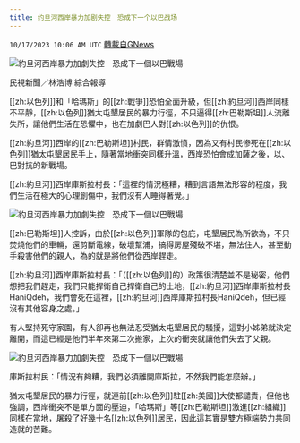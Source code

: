 ```yaml
---
title: 约旦河西岸暴力加剧失控　恐成下一个以巴战场
---
```

`10/17/2023 10:06 AM UTC` [轉載自GNews](https://gnews.org/articles/1846859)

![約旦河西岸暴力加劇失控　恐成下一個以巴戰場](https://cdn.ftvnews.com.tw/manasystem/FileData/News/0ba5ef5d-098e-4381-91bf-a17348af6145.jpg "約旦河西岸暴力加劇失控　恐成下一個以巴戰場")

民視新聞／林浩博 綜合報導

[[zh:以色列]]和「哈瑪斯」的[[zh:戰爭]]恐怕全面升級，但[[zh:約旦河]]西岸同樣不平靜，[[zh:以色列]]猶太屯墾居民的暴力行徑，不只逼得[[zh:巴勒斯坦]]人流離失所，讓他們生活在恐懼中，也在加劇巴人對[[zh:以色列]]的仇恨。

[[zh:約旦河]]西岸的[[zh:巴勒斯坦]]村民，群情激憤，因為又有村民慘死在[[zh:以色列]]猶太屯墾居民手上，隨著當地衝突同樣升溫，西岸恐怕會成加薩之後，以、巴對抗的新戰場。

[[zh:約旦河]]西岸庫斯拉村長：「這裡的情況極糟，糟到言語無法形容的程度，我們生活在極大的心理創傷中，我們沒有人睡得著覺。」

![約旦河西岸暴力加劇失控　恐成下一個以巴戰場](https://cdn.ftvnews.com.tw/summernotefiles/News/3d51fef9-c2bf-4628-9341-e5a911c8bbac.jpg "約旦河西岸暴力加劇失控　恐成下一個以巴戰場")

[[zh:巴勒斯坦]]人控訴，由於[[zh:以色列]]軍隊的包庇，屯墾居民為所欲為，不只焚燒他們的車輛，還剪斷電線，破壞幫浦，搞得房屋殘破不堪，無法住人，甚至動手殺害他們的親人，為的就是將他們從西岸趕走。

[[zh:約旦河]]西岸庫斯拉村長：「（[[zh:以色列]]的）政策很清楚並不是秘密，他們想把我們趕走，我們只能捍衛自己捍衛自己的土地，[[zh:約旦河]]西岸庫斯拉村長HaniQdeh，我們會死在這裡，[[zh:約旦河]]西岸庫斯拉村長HaniQdeh，但已經沒有其他容身之處。」

有人堅持死守家園，有人卻再也無法忍受猶太屯墾居民的騷擾，這對小姊弟就決定離開，而這已經是他們半年來第二次搬家，上次的衝突就讓他們失去了父親。

![約旦河西岸暴力加劇失控　恐成下一個以巴戰場](https://cdn.ftvnews.com.tw/summernotefiles/News/eb684d75-2114-4bb9-880e-52566d93b509.jpg "約旦河西岸暴力加劇失控　恐成下一個以巴戰場")

庫斯拉村民：「情況有夠糟，我們必須離開庫斯拉，不然我們能怎麼辦。」

猶太屯墾居民的暴力行徑，就連前[[zh:以色列]]駐[[zh:美國]]大使都譴責，但他也強調，西岸衝突不是單方面的壓迫，「哈瑪斯」等[[zh:巴勒斯坦]]激進[[zh:組織]]同樣在當地，屠殺了好幾十名[[zh:以色列]]居民，因此這其實是雙方極端勢力共同造就的苦難。
